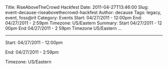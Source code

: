 Title: RiseAboveTheCrowd Hackfest
Date: 2011-04-27T13:46:00
Slug: event-decause-riseabovethecrowd-hackfest
Author: decause
Tags: legacy, event, foss@rit
Category: Events
Start: 04/27/2011 - 12:00pm
End: 04/27/2011 - 2:59pm
Timezone: US/Eastern
Summary: Start  04/27/2011 - 12 00pm  End  04/27/2011 - 2 59pm  Timezone  US/Eastern   ... 

---
Start: 04/27/2011 - 12:00pm

End: 04/27/2011 - 2:59pm

Timezone: US/Eastern

